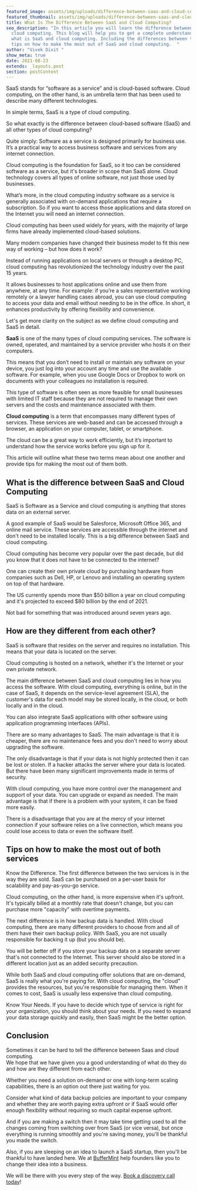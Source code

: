 ```yaml
---
featured_image: assets/img/uploads/difference-between-saas-and-cloud-computing-.jpeg
featured_thumbnail: assets/img/uploads/difference-between-saas-and-cloud-computing-thubnail-.jpeg
title: What Is The Difference Between SaaS and Cloud Computing?
seo_description: "In this article you will learn the difference between SaaS and
  cloud computing. This blog will help you to get a complete understanding of
  what is SaaS and cloud computing. Including the differences between them and
  tips on how to make the most out of SaaS and cloud computing.  "
author: "Vivek Dixit "
show_meta: true
date: 2021-08-23
extends: _layouts.post
section: postContent
---
```

SaaS stands for “software as a service” and is cloud-based software. Cloud computing, on the other hand, is an umbrella term that has been used to describe many different technologies.

In simple terms, SaaS is a type of cloud computing.

So what exactly is the difference between cloud-based software (SaaS) and all other types of cloud computing?

Quite simply: Software as a service is designed primarily for business use. It’s a practical way to access business software and services from any internet connection.

Cloud computing is the foundation for SaaS, so it too can be considered software as a service, but it's broader in scope than SaaS alone. Cloud technology covers all types of online software, not just those used by businesses.

What’s more, in the cloud computing industry software as a service is generally associated with on-demand applications that require a subscription. So if you want to access those applications and data stored on the Internet you will need an internet connection.

Cloud computing has been used widely for years, with the majority of large firms have already implemented cloud-based solutions.

Many modern companies have changed their business model to fit this new way of working – but how does it work?

Instead of running applications on local servers or through a desktop PC, cloud computing has revolutionized the technology industry over the past 15 years.

It allows businesses to host applications online and use them from anywhere, at any time. For example: if you’re a sales representative working remotely or a lawyer handling cases abroad, you can use cloud computing to access your data and email without needing to be in the office. In short, it enhances productivity by offering flexibility and convenience.

Let's get more clarity on the subject as we define cloud computing and SaaS in detail.

**SaaS** is one of the many types of cloud computing services. The software is owned, operated, and maintained by a service provider who hosts it on their computers.

This means that you don’t need to install or maintain any software on your device, you just log into your account any time and use the available software. For example, when you use Google Docs or Dropbox to work on documents with your colleagues no installation is required.

This type of software is often seen as more feasible for small businesses with limited IT staff because they are not required to manage their own servers and the costs and maintenance associated with them.

**Cloud computing** is a term that encompasses many different types of services. These services are web-based and can be accessed through a browser, an application on your computer, tablet, or smartphone.

The cloud can be a great way to work efficiently, but it’s important to understand how the service works before you sign up for it.

This article will outline what these two terms mean about one another and provide tips for making the most out of them both.

## What is the difference between SaaS and Cloud Computing

SaaS is Software as a Service and cloud computing is anything that stores data on an external server.

A good example of SaaS would be Salesforce, Microsoft Office 365, and online mail service. These services are accessible through the internet and don't need to be installed locally. This is a big difference between SaaS and cloud computing.

Cloud computing has become very popular over the past decade, but did you know that it does not have to be connected to the internet?

One can create their own private cloud by purchasing hardware from companies such as Dell, HP, or Lenovo and installing an operating system on top of that hardware. 

The US currently spends more than $50 billion a year on cloud computing and it's projected to exceed $80 billion by the end of 2021.

Not bad for something that was introduced around seven years ago.

## How are they different from each other?

SaaS is software that resides on the server and requires no installation. This means that your data is located on the server.

Cloud computing is hosted on a network, whether it's the Internet or your own private network.

The main difference between SaaS and cloud computing lies in how you access the software. With cloud computing, everything is online, but in the case of SaaS, it depends on the service-level agreement (SLA), the customer's data for each model may be stored locally, in the cloud, or both locally and in the cloud.

You can also integrate SaaS applications with other software using application programming interfaces (APIs).

There are so many advantages to SaaS. The main advantage is that it is cheaper, there are no maintenance fees and you don't need to worry about upgrading the software. 

The only disadvantage is that if your data is not highly protected then it can be lost or stolen. If a hacker attacks the server where your data is located. But there have been many significant improvements made in terms of security.

With cloud computing, you have more control over the management and support of your data. You can upgrade or expand as needed. The main advantage is that if there is a problem with your system, it can be fixed more easily.

There is a disadvantage that you are at the mercy of your internet connection if your software relies on a live connection, which means you could lose access to data or even the software itself.

## Tips on how to make the most out of both services

Know the Difference. The first difference between the two services is in the way they are sold. SaaS can be purchased on a per-user basis for scalability and pay-as-you-go service.

Cloud computing, on the other hand, is more expensive when it's upfront. It's typically billed at a monthly rate that doesn't change, but you can purchase more "capacity" with overtime payments.

The next difference is in how backup data is handled. With cloud computing, there are many different providers to choose from and all of them have their own backup policy. With SaaS, you are not usually responsible for backing it up (but you should be).

You will be better off if you store your backup data on a separate server that's not connected to the Internet. This server should also be stored in a different location just as an added security precaution.

While both SaaS and cloud computing offer solutions that are on-demand, SaaS is really what you're paying for. With cloud computing, the "cloud" provides the resources, but you're responsible for managing them. When it comes to cost, SaaS is usually less expensive than cloud computing.

Know Your Needs. If you have to decide which type of service is right for your organization, you should think about your needs. If you need to expand your data storage quickly and easily, then SaaS might be the better option.

## Conclusion

Sometimes it can be hard to tell the difference between Saas and cloud computing. \
We hope that we have given you a good understanding of what do they do and how are they different from each other.

Whether you need a solution on-demand or one with long-term scaling capabilities, there is an option out there just waiting for you.

Consider what kind of data backup policies are important to your company and whether they are worth paying extra upfront or if SaaS would offer enough flexibility without requiring so much capital expense upfront.

And if you are making a switch then it may take time getting used to all the changes coming from switching over from SaaS (or vice versa), but once everything is running smoothly and you're saving money, you'll be thankful you made the switch.

Also, if you are sleeping on an idea to launch a SaaS startup, then you'll be thankful to have landed here. We at [BufferMint](https://buffermint.com/) help founders like you to change their idea into a business.

We will be there with you every step of the way. [Book a discovery call today](https://calendly.com/buffermint/30min?month=2021-08)!